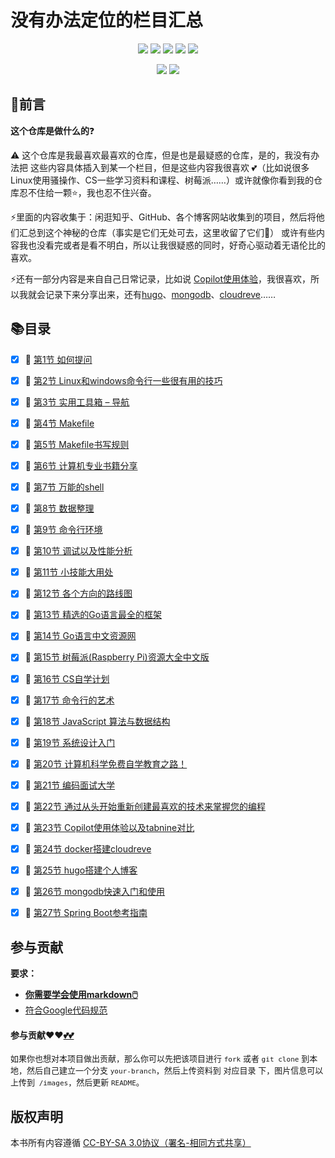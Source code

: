 # 没有办法定位的栏目汇总

<p align='center'>
<a href="https://www.linkedin.cn/injobs/in/xiongxinwei-xiong-7606a0227" target="_blank"><img src="https://img.shields.io/badge/linkedin-xiongxinwei-yellowgreen?logo=linkedin"></a>
<a href="https://twitter.com/xxw3293172751" target="_blank"><img src="https://img.shields.io/badge/twitter-%40xxw3293172751-informational?logo=twitter"></a>
<a href="https://www.zhihu.com/people/3293172751" target="_blank"><img src="https://img.shields.io/badge/%E7%9F%A5%E4%B9%8E-%E9%93%BE%E5%AD%A6%E8%80%85%E7%A4%BE%E5%8C%BA-blue?logo=zhihu"></a>
<a href="https://s2.loli.net/2022/07/05/sQHuozItvWg1heA.jpg" target="_blank"><img src="https://img.shields.io/badge/%E5%BE%AE%E4%BF%A1-smile-brightgreen?logo=wechat"></a>
<a href="https://space.bilibili.com/14089380" target="_blank"><img src="https://img.shields.io/badge/b%E7%AB%99-%E6%97%A0%E4%B8%8E%E4%BC%A6%E6%AF%94%E7%9A%84%E5%BE%97%E5%BE%97-red?logo=bilibili"></a>
</p>
<p align='center'>
<a href="https://weibo.com/u/6248930985" target="_blank"><img src="https://img.shields.io/badge/%E5%BE%AE%E5%8D%9A-%E6%97%A0%E4%B8%8E%E4%BC%A6%E6%AF%94%E7%9A%84%E5%BE%97%E5%BE%97-critical?style=social&logo=Sina%20Weibo"></a>
<a href="https://github.com/3293172751" target="_blank"><img src="https://img.shields.io/badge/Github-xiongxinwei-inactive?style=social&logo=github"></a>
</p>


## 🚀前言

 **这个仓库是做什么的**❓

 ⚠️ 这个仓库是我最喜欢最喜欢的仓库，但是也是最疑惑的仓库，是的，我没有办法把
这些内容具体插入到某一个栏目，但是这些内容我很喜欢 💕（比如说很多Linux使用骚操作、CS一些学习资料和课程、树莓派……）或许就像你看到我的仓库忍不住给一颗⭐，我也忍不住兴奋。

 ⚡里面的内容收集于：闲逛知乎、GitHub、各个博客网站收集到的项目，然后将他们汇总到这个神秘的仓库（事实是它们无处可去，这里收留了它们:dog:） 或许有些内容我也没看完或者是看不明白，所以让我很疑惑的同时，好奇心驱动着无语伦比的喜欢。

 ⚡还有一部分内容是来自自己日常记录，比如说 [Copilot使用体验](markdown/23.md)，我很喜欢，所以我就会记录下来分享出来，还有[hugo](markdown/25.md)、[mongodb](markdown/26.md)、[cloudreve](markdown/24.md)……

## 📚目录

- [x] 🎊 [第1节 如何提问](markdown/1.md)

- [x] 🎊 [第2节 Linux和windows命令行一些很有用的技巧](markdown/2.md)

- [x] 🎊 [第3节 实用工具箱 – 导航](markdown/3.md)

- [x] 🎊 [第4节 Makefile](markdown/4.md)

- [x] 🎊 [第5节 Makefile书写规则](markdown/5.md)

- [x] 🎊 [第6节 计算机专业书籍分享](markdown/6.md)

- [x] 🎊 [第7节 万能的shell](markdown/7.md)

- [x] 🎊 [第8节 数据整理](markdown/8.md)

- [x] 🎊 [第9节 命令行环境](markdown/9.md)

- [x] 🎊 [第10节 调试以及性能分析](markdown/10.md)

- [x] 🎊 [第11节 小技能大用处](markdown/11.md)

- [x] 🎊 [第12节 各个方向的路线图](markdown/12.md)

- [x] 🎊 [第13节 精选的Go语言最全的框架](markdown/13.md)

- [x] 🎊 [第14节 Go语言中文资源网](markdown/14.md)

- [x] 🎊 [第15节 树莓派(Raspberry Pi)资源大全中文版](markdown/15.md)

- [x] 🎊 [第16节 CS自学计划](markdown/16.md)

- [x] 🎊 [第17节 命令行的艺术](markdown/17.md)

- [x] 🎊 [第18节 JavaScript 算法与数据结构](markdown/18.md)

- [x] 🎊 [第19节 系统设计入门](markdown/19.md)

- [x] 🎊 [第20节 计算机科学免费自学教育之路！](markdown/20.md)

- [x] 🎊 [第21节 编码面试大学](markdown/21.md)

- [x] 🎊 [第22节 通过从头开始重新创建最喜欢的技术来掌握您的编程](markdown/22.md)

- [x] 🎊 [第23节 Copilot使用体验以及tabnine对比](markdown/23.md)

- [x] 🎊 [第24节 docker搭建cloudreve](markdown/24.md)

- [x] 🎊 [第25节 hugo搭建个人博客](markdown/25.md)

- [x] 🎊 [第26节 mongodb快速入门和使用](markdown/26.md)

- [x] 🎊 [第27节 Spring Boot参考指南](markdown/27.md)

<!--
- [ ] 🎊 [](markdown/28.md)

- [ ] 🎊 [](markdown/29.md)

- [ ] 🎊 [](markdown/30.md)

- [ ] 🎊 [](markdown/31.md)

- [ ] 🎊 [](markdown/32.md)

- [ ] 🎊 [](markdown/33.md)

- [ ] 🎊 [](markdown/34.md)

- [ ] 🎊 [](markdown/35.md)

- [ ] 🎊 [](markdown/36.md)

- [ ] 🎊 [](markdown/37.md)

- [ ] 🎊 [](markdown/38.md)

- [ ] 🎊 [](markdown/39.md)

- [ ] 🎊 [](markdown/40.md)

- [ ] 🎊 [](markdown/41.md)

- [ ] 🎊 [](markdown/42.md)

- [ ] 🎊 [](markdown/43.md)

- [ ] 🎊 [](markdown/44.md)

- [ ] 🎊 [](markdown/45.md)

- [ ] 🎊 [](markdown/46.md)

- [ ] 🎊 [](markdown/47.md)

- [ ] 🎊 [](markdown/48.md)

- [ ] 🎊 [](markdown/49.md)

- [ ] 🎊 [](markdown/50.md)

-->




## 参与贡献

**要求：**

+ [**你需要学会使用markdown🖱️**](https://github.com/3293172751/CS_COURSE/blob/master/markdown/README.md)
+ [符合Google代码规范](https://zh-google-styleguide.readthedocs.io/en/latest/google-cpp-styleguide/)

#### 参与贡献❤️❤️[💕💕](https://github.com/3293172751/CS_COURSE/blob/master/Git/git-contributor.md/)

<font size = 2>如果你也想对本项目做出贡献，那么你可以先把该项目进行 `fork` 或者 `git clone` 到本地，然后自己建立一个分支 `your-branch`，然后上传资料到 对应目录 下，图片信息可以上传到` /images`，然后更新 `README`。 </font>



## 版权声明

本书所有内容遵循 [CC-BY-SA 3.0协议（署名-相同方式共享）](http://zh.wikipedia.org/wiki/Wikipedia:CC-by-sa-3.0协议文本)

